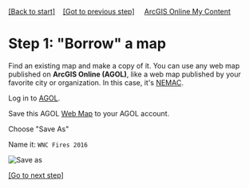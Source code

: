 [[Back to start]](github.md)&nbsp;&nbsp;&nbsp;&nbsp;[[Got to previous step]](GitHub_resources.md)
&nbsp;&nbsp;&nbsp;&nbsp;[ArcGIS Online My Content](http://www.arcgis.com/home/content.html)

# Step 1: "Borrow" a map 

Find an existing map and make a copy of it. You can use any web map published on **ArcGIS Online (AGOL)**, like a web map published by your favorite city or organization. In this case, it's [NEMAC](https://nemac.unca.edu/).

Log in to [AGOL](https://www.arcgis.com/home/signin.html).

Save this AGOL [Web Map](http://www.arcgis.com/home/webmap/viewer.html?webmap=7a1f7ebd8d7f429b94335e8890561c4d) to your AGOL account.

Choose "Save As"

Name it: `WNC Fires 2016`

![Save as](https://docs.google.com/uc?id=0BykF_bN9fsvITXBKVWozUXRYRFk)

[[Go to next step]](GitHub_step2.md)
